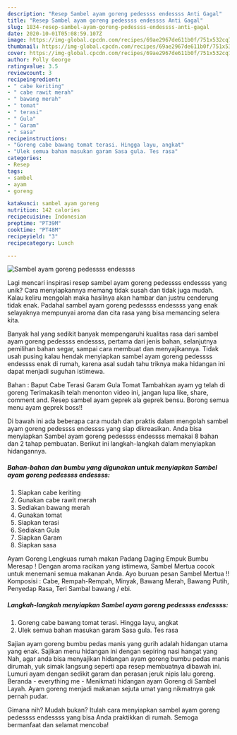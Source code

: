 ```yaml
---
description: "Resep Sambel ayam goreng pedessss endessss Anti Gagal"
title: "Resep Sambel ayam goreng pedessss endessss Anti Gagal"
slug: 1834-resep-sambel-ayam-goreng-pedessss-endessss-anti-gagal
date: 2020-10-01T05:08:59.107Z
image: https://img-global.cpcdn.com/recipes/69ae2967de611b0f/751x532cq70/sambel-ayam-goreng-pedessss-endessss-foto-resep-utama.jpg
thumbnail: https://img-global.cpcdn.com/recipes/69ae2967de611b0f/751x532cq70/sambel-ayam-goreng-pedessss-endessss-foto-resep-utama.jpg
cover: https://img-global.cpcdn.com/recipes/69ae2967de611b0f/751x532cq70/sambel-ayam-goreng-pedessss-endessss-foto-resep-utama.jpg
author: Polly George
ratingvalue: 3.5
reviewcount: 3
recipeingredient:
- " cabe keriting"
- " cabe rawit merah"
- " bawang merah"
- " tomat"
- " terasi"
- " Gula"
- " Garam"
- " sasa"
recipeinstructions:
- "Goreng cabe bawang tomat terasi. Hingga layu, angkat"
- "Ulek semua bahan masukan garam Sasa gula. Tes rasa"
categories:
- Resep
tags:
- sambel
- ayam
- goreng

katakunci: sambel ayam goreng 
nutrition: 142 calories
recipecuisine: Indonesian
preptime: "PT39M"
cooktime: "PT48M"
recipeyield: "3"
recipecategory: Lunch

---
```



![Sambel ayam goreng pedessss endessss](https://img-global.cpcdn.com/recipes/69ae2967de611b0f/751x532cq70/sambel-ayam-goreng-pedessss-endessss-foto-resep-utama.jpg)

Lagi mencari inspirasi resep sambel ayam goreng pedessss endessss yang unik? Cara menyiapkannya memang tidak susah dan tidak juga mudah. Kalau keliru mengolah maka hasilnya akan hambar dan justru cenderung tidak enak. Padahal sambel ayam goreng pedessss endessss yang enak selayaknya mempunyai aroma dan cita rasa yang bisa memancing selera kita.

Banyak hal yang sedikit banyak mempengaruhi kualitas rasa dari sambel ayam goreng pedessss endessss, pertama dari jenis bahan, selanjutnya pemilihan bahan segar, sampai cara membuat dan menyajikannya. Tidak usah pusing kalau hendak menyiapkan sambel ayam goreng pedessss endessss enak di rumah, karena asal sudah tahu triknya maka hidangan ini dapat menjadi suguhan istimewa.

Bahan : Baput Cabe Terasi Garam Gula Tomat Tambahkan ayam yg telah di goreng Terimakasih telah menonton video ini, jangan lupa like, share, comment and. Resep sambel ayam geprek ala geprek bensu. Borong semua menu ayam geprek boss!!


Di bawah ini ada beberapa cara mudah dan praktis dalam mengolah sambel ayam goreng pedessss endessss yang siap dikreasikan. Anda bisa menyiapkan Sambel ayam goreng pedessss endessss memakai 8 bahan dan 2 tahap pembuatan. Berikut ini langkah-langkah dalam menyiapkan hidangannya.

<!--inarticleads1-->

##### Bahan-bahan dan bumbu yang digunakan untuk menyiapkan Sambel ayam goreng pedessss endessss:

1. Siapkan  cabe keriting
1. Gunakan  cabe rawit merah
1. Sediakan  bawang merah
1. Gunakan  tomat
1. Siapkan  terasi
1. Sediakan  Gula
1. Siapkan  Garam
1. Siapkan  sasa


Ayam Goreng Lengkuas rumah makan Padang Daging Empuk Bumbu Meresap ! Dengan aroma racikan yang istimewa, Sambel Mertua cocok untuk menemani semua makanan Anda. Ayo buruan pesan Sambel Mertua !! Komposisi : Cabe, Rempah-Rempah, Minyak, Bawang Merah, Bawang Putih, Penyedap Rasa, Teri Sambal bawang / ebi. 

<!--inarticleads2-->

##### Langkah-langkah menyiapkan Sambel ayam goreng pedessss endessss:

1. Goreng cabe bawang tomat terasi. Hingga layu, angkat
1. Ulek semua bahan masukan garam Sasa gula. Tes rasa


Sajian ayam goreng bumbu pedas manis yang gurih adalah hidangan utama yang enak. Sajikan menu hidangan ini dengan sepiring nasi hangat yang Nah, agar anda bisa menyajikan hidangan ayam goreng bumbu pedas manis dirumah, yuk simak langsung seperti apa resep membuatnya dibawah ini. Lumuri ayam dengan sedikit garam dan perasan jeruk nipis lalu goreng. Beranda - everything me - Menikmati hidangan ayam Goreng di Sambel Layah. Ayam goreng menjadi makanan sejuta umat yang nikmatnya gak pernah pudar. 

Gimana nih? Mudah bukan? Itulah cara menyiapkan sambel ayam goreng pedessss endessss yang bisa Anda praktikkan di rumah. Semoga bermanfaat dan selamat mencoba!
